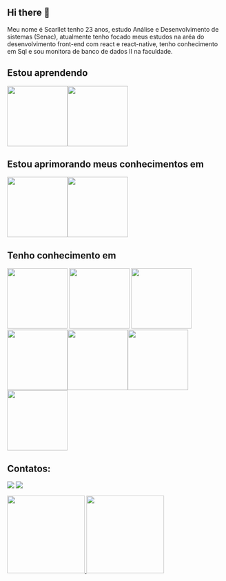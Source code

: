 ## Hi there 👋

Meu nome é Scarllet tenho 23 anos, estudo Análise e Desenvolvimento de sistemas (Senac), atualmente tenho focado meus estudos na aréa do desenvolvimento front-end  com react e react-native, tenho conhecimento em Sql e sou monitora de banco de dados II na faculdade.


## Estou aprendendo
 <img  height="140em" src="https://cdn.jsdelivr.net/gh/devicons/devicon/icons/python/python-original.svg" target="_blank" /><img height="140em" src="https://cdn.jsdelivr.net/gh/devicons/devicon/icons/nodejs/nodejs-original.svg" target="_blank"/>

## Estou aprimorando meus conhecimentos em
<img height="140em" src="https://cdn.jsdelivr.net/gh/devicons/devicon/icons/javascript/javascript-original.svg" target="_blank"/><img height="140em" src="https://cdn.jsdelivr.net/gh/devicons/devicon/icons/react/react-original.svg" target="_blank" />
          
   
## Tenho conhecimento em       
 <img height="140em" src="https://cdn.jsdelivr.net/gh/devicons/devicon/icons/mysql/mysql-original.svg"  target="_blank"/> <img height="140em" src="https://cdn.jsdelivr.net/gh/devicons/devicon/icons/postgresql/postgresql-original.svg"  target="_blank"/> <img height="140em" src="https://cdn.jsdelivr.net/gh/devicons/devicon/icons/html5/html5-original.svg" target="_blank" />
<img  height="140em" src="https://cdn.jsdelivr.net/gh/devicons/devicon/icons/css3/css3-original.svg" target="_blank"/><img  height="140em" src="https://cdn.jsdelivr.net/gh/devicons/devicon/icons/c/c-original.svg" target="_blank"/><img height="140em"
 src="https://cdn.jsdelivr.net/gh/devicons/devicon/icons/java/java-original.svg" target="_blank"/><img height="140em" src="https://cdn.jsdelivr.net/gh/devicons/devicon/icons/git/git-original.svg" target="_blank"/>

## Contatos:

<div>

<a href = "scarlletrvs34@gmail.com"><img src="https://img.shields.io/badge/Gmail-D14836?style=for-the-badge&logo=gmail&logoColor=white" target="_blank"></a>
<a href="https://www.linkedin.com/in/scarllet-valentim-050175183/" target="_blank"><img src="https://img.shields.io/badge/-LinkedIn-%230077B5?style=for-the-badge&logo=linkedin&logoColor=white" target="_blank"></a>   
</div>

<div>
<a href="https://github.com/ScarlletValentim">
<img height="180em" src="https://github-readme-stats.vercel.app/api/top-langs/?username=ScarlletValentim-aqui&layout=compact&langs_count=7&theme=dracula"/>
<img height="180em" src="https://github-readme-stats.vercel.app/api?username=ScarlletValentim-aqui&show_icons=true&theme=dracula&include_all_commits=true&count_private=true"/>
</div>
          
          
          
          
          
          
          
          
